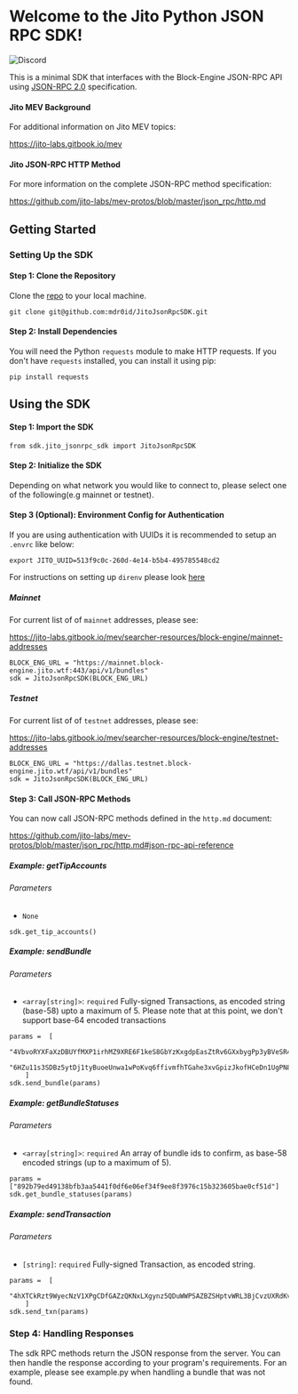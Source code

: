 # Welcome to the Jito Python JSON RPC SDK!

![Discord](https://img.shields.io/discord/:938287290806042626)

This is a minimal SDK that interfaces with the Block-Engine JSON-RPC API using [JSON-RPC 2.0](https://www.jsonrpc.org/specification) specification.

#### Jito MEV Background
For additional information on Jito MEV topics:

https://jito-labs.gitbook.io/mev

#### Jito JSON-RPC HTTP Method
For more information on the complete JSON-RPC method specification:

https://github.com/jito-labs/mev-protos/blob/master/json_rpc/http.md

## Getting Started

### Setting Up the SDK

#### Step 1: Clone the Repository
Clone the [repo](https://github.com/mdr0id/JitoJsonRpcSDK) to your local machine.

```
git clone git@github.com:mdr0id/JitoJsonRpcSDK.git
```

#### Step 2: Install Dependencies
You will need the Python `requests` module to make HTTP requests. If you don't have `requests` installed, you can install it using pip:

```
pip install requests
```

## Using the SDK
#### Step 1: Import the SDK

```
from sdk.jito_jsonrpc_sdk import JitoJsonRpcSDK
```

#### Step 2: Initialize the SDK
Depending on what network you would like to connect to, please select one of the following(e.g mainnet or testnet).

#### Step 3 (Optional): Environment Config for Authentication
If you are using authentication with UUIDs it is recommended to setup an `.envrc` like below:

```
export JITO_UUID=513f9c0c-260d-4e14-b5b4-495785548cd2
```

For instructions on setting up `direnv` please look [here](https://direnv.net/docs/installation.html)


##### Mainnet
For current list of of `mainnet` addresses, please see:

https://jito-labs.gitbook.io/mev/searcher-resources/block-engine/mainnet-addresses
```
BLOCK_ENG_URL = "https://mainnet.block-engine.jito.wtf:443/api/v1/bundles"
sdk = JitoJsonRpcSDK(BLOCK_ENG_URL)
```
##### Testnet
For current list of of `testnet` addresses, please see:

https://jito-labs.gitbook.io/mev/searcher-resources/block-engine/testnet-addresses
```
BLOCK_ENG_URL = "https://dallas.testnet.block-engine.jito.wtf/api/v1/bundles"
sdk = JitoJsonRpcSDK(BLOCK_ENG_URL)
```

#### Step 3: Call JSON-RPC Methods
You can now call JSON-RPC methods defined in the `http.md` document:

https://github.com/jito-labs/mev-protos/blob/master/json_rpc/http.md#json-rpc-api-reference

##### Example: getTipAccounts

###### Parameters
- `None`
  
```
sdk.get_tip_accounts()
```

##### Example: sendBundle

###### Parameters
- `<array[string]>`: `required` Fully-signed Transactions, as encoded string (base-58) upto a maximum of 5. Please note that at this point, we don't support base-64 encoded transactions

```
params =  [
      "4VbvoRYXFaXzDBUYfMXP1irhMZ9XRE6F1keS8GbYzKxgdpEasZtRv6GXxbygPp3yBVeSR4wN9JEauSTnVTKjuq3ktM3JpMebYpdGxZWUttJv9N2DzxBm4vhySdq2hbu1LQX7WxS2xsHG6vNwVCjP33Z2ZLP7S5dZujcan1Xq5Z2HibbbK3M3LD59QVuczyK44Fe3k27kVQ43oRH5L7KgpUS1vBoqTd9ZTzC32H62WPHJeLrQiNkmSB668FivXBAfMg13Svgiu9E",
      "6HZu11s3SDBz5ytDj1tyBuoeUnwa1wPoKvq6ffivmfhTGahe3xvGpizJkofHCeDn1UgPN8sLABueKE326aGLXkn5yQyrrpuRF9q1TPZqqBMzcDvoJS1khPBprxnXcxNhMUbV78cS2R8LrCU29wjYk5b4JpVtF23ys4ZBZoNZKmPekAW9odcPVXb9HoMnWvx8xwqd7GsVB56R343vAX6HGUMoiB1WgR9jznG655WiXQTff5gPsCP3QJFTXC7iYEYtrcA3dUeZ3q4YK9ipdYZsgAS9H46i9dhDP2Zx3"
    ]
sdk.send_bundle(params)
```

##### Example: getBundleStatuses

###### Parameters
- `<array[string]>`: `required` An array of bundle ids to confirm, as base-58 encoded strings (up to a maximum of 5).
```
params = ["892b79ed49138bfb3aa5441f0df6e06ef34f9ee8f3976c15b323605bae0cf51d"]
sdk.get_bundle_statuses(params)
```

##### Example: sendTransaction

###### Parameters
- `[string]`: `required` Fully-signed Transaction, as encoded string.
```
params =  [
      "4hXTCkRzt9WyecNzV1XPgCDfGAZzQKNxLXgynz5QDuWWPSAZBZSHptvWRL3BjCvzUXRdKvHL2b7yGrRQcWyaqsaBCncVG7BFggS8w9snUts67BSh3EqKpXLUm5UMHfD7ZBe9GhARjbNQMLJ1QD3Spr6oMTBU6EhdB4RD8CP2xUxr2u3d6fos36PD98XS6oX8TQjLpsMwncs5DAMiD4nNnR8NBfyghGCWvCVifVwvA8B8TJxE1aiyiv2L429BCWfyzAme5sZW8rDb14NeCQHhZbtNqfXhcp2tAnaAT"
    ]
sdk.send_txn(params)
```

### Step 4: Handling Responses
The sdk RPC methods return the JSON response from the server. You can then handle the response according to your program's requirements. For an example, please see example.py when handling a bundle that was not found.
